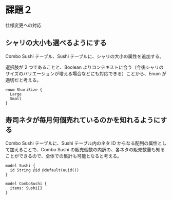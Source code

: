 # 課題２

仕様変更への対応

## シャリの大小も選べるようにする

Combo Sushi テーブル、Sushi テーブルに、シャリの大小の属性を追加する。

選択肢が 2 つであることと、Boolean よりコンテキストに合う（今後シャリのサイズのバリエーションが増える場合などにも対応できる）ことから、Enum が適切だと考える。

```prisma
enum ShariSize {
  Large
  Small
}
```

## 寿司ネタが毎月何個売れているのかを知れるようにする

Combo Sushi テーブルに、Sushi テーブル内のネタ ID からなる配列の属性として加えることで、Combo Sushi の販売個数の内訳の、各ネタの販売数量も知ることができるので、全体での集計も可能となると考える。

```prisma
model Sushi {
  id String @id @default(uuid())
}

model ComboSushi {
  items: Sushi[]
}
```
